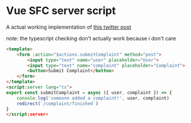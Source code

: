 # Vue SFC server script

A actual working implementation of [this twitter post](https://twitter.com/_hyf0/status/1654521901631541251?s=20)

note: the typescript checking don't actually work because i don't care

```html
<template>
    <form :action="$actions.submitComplaint" method="post">
        <input type="text" name="user" placeholder="User">
        <input type="text" name="complaint" placeholder="Complaint">
        <button>Submit Complaint</button>
    </form>
</template>
<script:server lang="ts">
export const submitComplaint = async ({ user, complaint }) => {
    console.log('someone added a complaint!', user, complaint)
    redirect(`/complaint/finished`)
}
</script:server>
```
